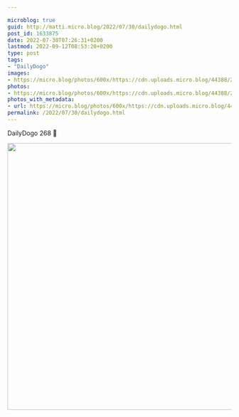 ```yaml
---

microblog: true
guid: http://matti.micro.blog/2022/07/30/dailydogo.html
post_id: 1633875
date: 2022-07-30T07:26:31+0200
lastmod: 2022-09-12T08:53:20+0200
type: post
tags:
- "DailyDogo"
images:
- https://micro.blog/photos/600x/https://cdn.uploads.micro.blog/44388/2022/88931cd89e.jpg
photos:
- https://micro.blog/photos/600x/https://cdn.uploads.micro.blog/44388/2022/88931cd89e.jpg
photos_with_metadata:
- url: https://micro.blog/photos/600x/https://cdn.uploads.micro.blog/44388/2022/88931cd89e.jpg
permalink: /2022/07/30/dailydogo.html
---
```

DailyDogo 268 🐶

<img src="/media/uploads/2022/88931cd89e.jpg" width="600" height="600" alt="" />
